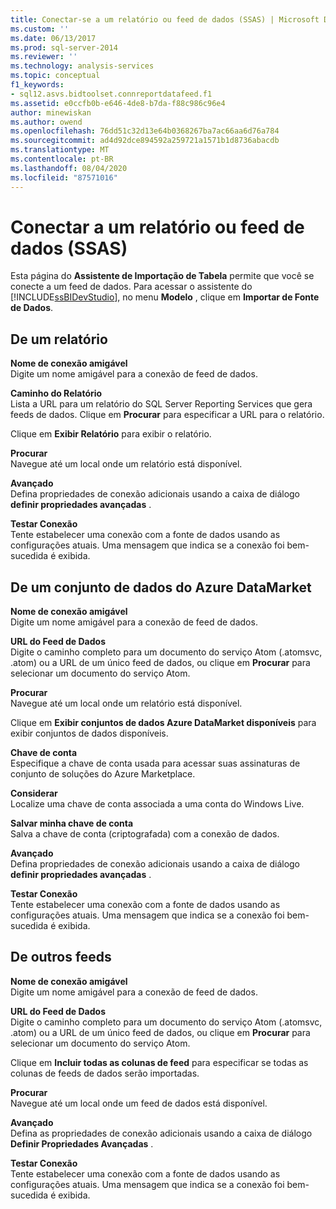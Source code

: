 ```yaml
---
title: Conectar-se a um relatório ou feed de dados (SSAS) | Microsoft Docs
ms.custom: ''
ms.date: 06/13/2017
ms.prod: sql-server-2014
ms.reviewer: ''
ms.technology: analysis-services
ms.topic: conceptual
f1_keywords:
- sql12.asvs.bidtoolset.connreportdatafeed.f1
ms.assetid: e0ccfb0b-e646-4de8-b7da-f88c986c96e4
author: minewiskan
ms.author: owend
ms.openlocfilehash: 76dd51c32d13e64b0368267ba7ac66aa6d76a784
ms.sourcegitcommit: ad4d92dce894592a259721a1571b1d8736abacdb
ms.translationtype: MT
ms.contentlocale: pt-BR
ms.lasthandoff: 08/04/2020
ms.locfileid: "87571016"
---
```

# <a name="connect-to-a-report-or-data-feed-ssas"></a>Conectar a um relatório ou feed de dados (SSAS)
  Esta página do **Assistente de Importação de Tabela** permite que você se conecte a um feed de dados. Para acessar o assistente do [!INCLUDE[ssBIDevStudio](../includes/ssbidevstudio-md.md)], no menu **Modelo** , clique em **Importar de Fonte de Dados**.  
  
## <a name="from-a-report"></a>De um relatório  
 **Nome de conexão amigável**  
 Digite um nome amigável para a conexão de feed de dados.  
  
 **Caminho do Relatório**  
 Lista a URL para um relatório do SQL Server Reporting Services que gera feeds de dados. Clique em **Procurar** para especificar a URL para o relatório.  
  
 Clique em **Exibir Relatório** para exibir o relatório.  
  
 **Procurar**  
 Navegue até um local onde um relatório está disponível.  
  
 **Avançado**  
 Defina propriedades de conexão adicionais usando a caixa de diálogo **definir propriedades avançadas** .  
  
 **Testar Conexão**  
 Tente estabelecer uma conexão com a fonte de dados usando as configurações atuais. Uma mensagem que indica se a conexão foi bem-sucedida é exibida.  
  
## <a name="from-an-azure-datamarket-dataset"></a>De um conjunto de dados do Azure DataMarket  
 **Nome de conexão amigável**  
 Digite um nome amigável para a conexão de feed de dados.  
  
 **URL do Feed de Dados**  
 Digite o caminho completo para um documento do serviço Atom (.atomsvc, .atom) ou a URL de um único feed de dados, ou clique em **Procurar** para selecionar um documento do serviço Atom.  
  
 **Procurar**  
 Navegue até um local onde um relatório está disponível.  
  
 Clique em **Exibir conjuntos de dados Azure DataMarket disponíveis** para exibir conjuntos de dados disponíveis.  
  
 **Chave de conta**  
 Especifique a chave de conta usada para acessar suas assinaturas de conjunto de soluções do Azure Marketplace.  
  
 **Considerar**  
 Localize uma chave de conta associada a uma conta do Windows Live.  
  
 **Salvar minha chave de conta**  
 Salva a chave de conta (criptografada) com a conexão de dados.  
  
 **Avançado**  
 Defina propriedades de conexão adicionais usando a caixa de diálogo **definir propriedades avançadas** .  
  
 **Testar Conexão**  
 Tente estabelecer uma conexão com a fonte de dados usando as configurações atuais. Uma mensagem que indica se a conexão foi bem-sucedida é exibida.  
  
## <a name="from-other-feeds"></a>De outros feeds  
 **Nome de conexão amigável**  
 Digite um nome amigável para a conexão de feed de dados.  
  
 **URL do Feed de Dados**  
 Digite o caminho completo para um documento do serviço Atom (.atomsvc, .atom) ou a URL de um único feed de dados, ou clique em **Procurar** para selecionar um documento do serviço Atom.  
  
 Clique em **Incluir todas as colunas de feed** para especificar se todas as colunas de feeds de dados serão importadas.  
  
 **Procurar**  
 Navegue até um local onde um feed de dados está disponível.  
  
 **Avançado**  
 Defina as propriedades de conexão adicionais usando a caixa de diálogo **Definir Propriedades Avançadas** .  
  
 **Testar Conexão**  
 Tente estabelecer uma conexão com a fonte de dados usando as configurações atuais. Uma mensagem que indica se a conexão foi bem-sucedida é exibida.  
  
  
